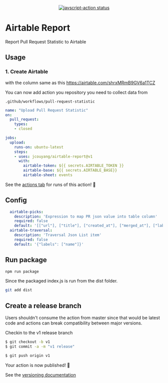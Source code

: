 
<p align="center">
  <a href="https://github.com/jcouyang/airtable-report/actions"><img alt="javscript-action status" src="https://github.com/jcouyang/airtable-report/workflows/it/badge.svg"></a>
</p>

# Airtable Report

Report Pull Request Statistic to Airtable

## Usage

### 1. Create Airtable
with the column same as this
https://airtable.com/shrxMRmB9GV6a1TCZ

You can now add action you repository you need to collect data from

`.github/workflows/pull-request-statistic`

```yaml
name: "Upload Pull Request Statistic"
on: 
  pull_request:
    types:
    - closed

jobs:
  upload:
    runs-on: ubuntu-latest
    steps:
    - uses: jcouyang/airtable-report@v1
      with:
        airtable-token: ${{ secrets.AIRTABLE_TOKEN }}
        airtable-base: ${{ secrets.AIRTABLE_BASE}}
        airtable-sheet: events
```

See the [actions tab](https://github.com/jcouyang/airtable-report/actions) for runs of this action! :rocket:

## Config

```yaml
  airtable-picks:
    description: 'Expression to map PR json value into table column'
    required: false
    default: '[["url"], ["title"], ["created_at"], ["merged_at"], ["labels"], ["comments"], ["review_comments"], ["commits"], ["additions"], ["deletions"], ["changed_files"]]'
  airtable-traversal:
    description: 'Traversal Json List item'
    required: false
    default: '{"labels": ["name"]}'
```

## Run package

```bash
npm run package
```

Since the packaged index.js is run from the dist folder.

```bash
git add dist
```

## Create a release branch

Users shouldn't consume the action from master since that would be latest code and actions can break compatibility between major versions.

Checkin to the v1 release branch

```bash
$ git checkout -b v1
$ git commit -a -m "v1 release"
```

```bash
$ git push origin v1
```

Your action is now published! :rocket: 

See the [versioning documentation](https://github.com/actions/toolkit/blob/master/docs/action-versioning.md)
